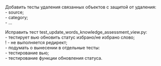 Добавить тесты удаления связанных объектов с защитой от удаления:  
    - source;  
    - category;  
    - ...  

Исправить тест test_update_words_knowledge_assessment_view.py:  
    - тестирует вью обновить статус избрано/не избрано слово;  
!   - не выполняется редирект;  
    - подумать о вынесении в отдельные тесты:  
        - тестирование вью;  
        - тестирование функции обновления статуса.  